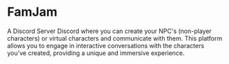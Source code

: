 # FamJam
 A Discord Server Discord where you can create your NPC's (non-player characters) or virtual characters and communicate with them. This platform allows you to engage in interactive conversations with the characters you've created, providing a unique and immersive experience.
